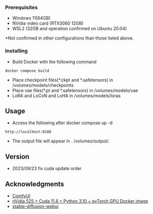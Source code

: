 
### Prerequisites

* Windows 11(64GB)
* NVidia video card (RTX3060 12GB)
* WSL2 (32GB and operation confirmed on Ubuntu 20.04)

*Not confirmed in other configurations than those listed above.

### Installing

* Build Docker with the following command
```
docker compose build
```

* Place checkpoint files(*.ckpt and *.safetensors) in /volumes/models/checkpoints
* Place vae files(*.pt and *.safetensors) in /volumes/models/vae
* LoRA and LoCoN and LoHA in /volumes/models/loras

## Usage

* Access the following after docker compose up -d
```
http://localhost:8188
```
* The output file will appear in . /volumes/output/.

## Version

* 2023/09/23
fix cuda update order

## Acknowledgments

* [ComfyUI](https://github.com/comfyanonymous/ComfyUI) 
* [nVidia 525 + Cuda 11.8 + Python 3.10 + pyTorch GPU Docker image](https://dev.to/ordigital/nvidia-525-cuda-118-python-310-pytorch-gpu-docker-image-1l4a)
* [stable-diffusion-webui](https://github.com/AUTOMATIC1111/stable-diffusion-webui) 
